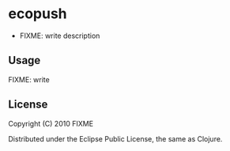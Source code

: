 # ecopush

-  FIXME: write description

## Usage

FIXME: write

## License

Copyright (C) 2010 FIXME

Distributed under the Eclipse Public License, the same as Clojure.
